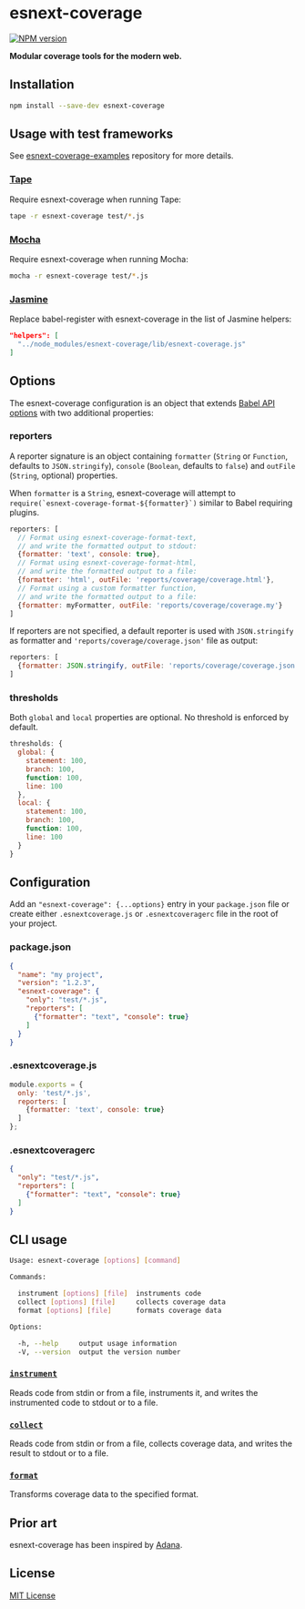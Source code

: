 # esnext-coverage

[![NPM version](http://img.shields.io/npm/v/esnext-coverage.svg)](https://www.npmjs.org/package/esnext-coverage)

**Modular coverage tools for the modern web.**

## Installation

```sh
npm install --save-dev esnext-coverage
```

## Usage with test frameworks

See [esnext-coverage-examples](https://github.com/esnext-coverage/esnext-coverage-examples) repository for more details.

### [Tape]

Require esnext-coverage when running Tape:

```sh
tape -r esnext-coverage test/*.js
```

### [Mocha]

Require esnext-coverage when running Mocha:

```sh
mocha -r esnext-coverage test/*.js
```

### [Jasmine]

Replace babel-register with esnext-coverage in the list of Jasmine helpers:

```json
"helpers": [
  "../node_modules/esnext-coverage/lib/esnext-coverage.js"
]
```

## Options

The esnext-coverage configuration is an object that extends [Babel API options](https://babeljs.io/docs/usage/api/#options) with two additional properties:

### reporters

A reporter signature is an object containing `formatter` (`String` or `Function`, defaults to `JSON.stringify`), `console` (`Boolean`, defaults to `false`) and `outFile` (`String`, optional) properties.

When `formatter` is a `String`, esnext-coverage will attempt to ``require(`esnext-coverage-format-${formatter}`)`` similar to Babel requiring plugins.

```js
reporters: [
  // Format using esnext-coverage-format-text,
  // and write the formatted output to stdout:
  {formatter: 'text', console: true},
  // Format using esnext-coverage-format-html,
  // and write the formatted output to a file:
  {formatter: 'html', outFile: 'reports/coverage/coverage.html'},
  // Format using a custom formatter function,
  // and write the formatted output to a file:
  {formatter: myFormatter, outFile: 'reports/coverage/coverage.my'}
]
```

If reporters are not specified, a default reporter is used with `JSON.stringify` as formatter and `'reports/coverage/coverage.json'` file as output:

```js
reporters: [
  {formatter: JSON.stringify, outFile: 'reports/coverage/coverage.json'}
]
```

### thresholds

Both `global` and `local` properties are optional. No threshold is enforced by default.

```js
thresholds: {
  global: {
    statement: 100,
    branch: 100,
    function: 100,
    line: 100
  },
  local: {
    statement: 100,
    branch: 100,
    function: 100,
    line: 100
  }
}
```

## Configuration

Add an `"esnext-coverage": {...options}` entry in your `package.json` file or create either `.esnextcoverage.js` or `.esnextcoveragerc` file in the root of your project.

### package.json

```json
{
  "name": "my project",
  "version": "1.2.3",
  "esnext-coverage": {
    "only": "test/*.js",
    "reporters": [
      {"formatter": "text", "console": true}
    ]
  }
}
```

### .esnextcoverage.js

```js
module.exports = {
  only: 'test/*.js',
  reporters: [
    {formatter: 'text', console: true}
  ]
};
```

### .esnextcoveragerc

```json
{
  "only": "test/*.js",
  "reporters": [
    {"formatter": "text", "console": true}
  ]
}
```

## CLI usage

```sh
Usage: esnext-coverage [options] [command]

Commands:

  instrument [options] [file]  instruments code
  collect [options] [file]     collects coverage data
  format [options] [file]      formats coverage data

Options:

  -h, --help     output usage information
  -V, --version  output the version number
```

### [`instrument`](docs/instrument.md)

Reads code from stdin or from a file, instruments it, and writes the instrumented code to stdout or to a file.

### [`collect`](docs/collect.md)

Reads code from stdin or from a file, collects coverage data, and writes the result to stdout or to a file.

### [`format`](docs/format.md)

Transforms coverage data to the specified format.

## Prior art

esnext-coverage has been inspired by [Adana](https://github.com/adana-coverage).

## License

[MIT License](http://opensource.org/licenses/MIT)


[tape]: https://github.com/substack/tape
[mocha]: https://github.com/mochajs/mocha
[jasmine]: https://github.com/jasmine/jasmine
